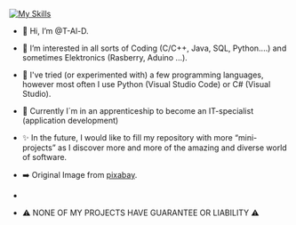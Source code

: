 [![My Skills](https://skillicons.dev/icons?i=html,css,ts,react,sqlite,vscode)](https://skillicons.dev)

- 👋 Hi, I’m @T-Al-D.
- 👀 I’m interested in all sorts of Coding (C/C++, Java, SQL, Python....) and sometimes Elektronics (Rasberry, Aduino ...).
- 🌱 I've tried (or experimented with) a few programming languages, however most often I use Python (Visual Studio Code) or C# (Visual Studio).
- :blue_book: Currently I´m in an apprenticeship to become an IT-specialist (application development)
- ✨ In the future, I would like to fill my repository with more “mini-projects” as I discover more and more of the amazing and diverse world of software.

- :arrow_right: Original Image from [pixabay](https://pixabay.com/illustrations/futuristic-brain-cyborg-technology-8789975/).
- 
- ⚠️ NONE OF MY PROJECTS HAVE GUARANTEE OR LIABILITY ⚠️ 
<!---
T-Al-D/T-Al-D is a ✨ special ✨ repository because its `README.md` (this file) appears on your GitHub profile.
You can click the Preview link to take a look at your changes.
--->

